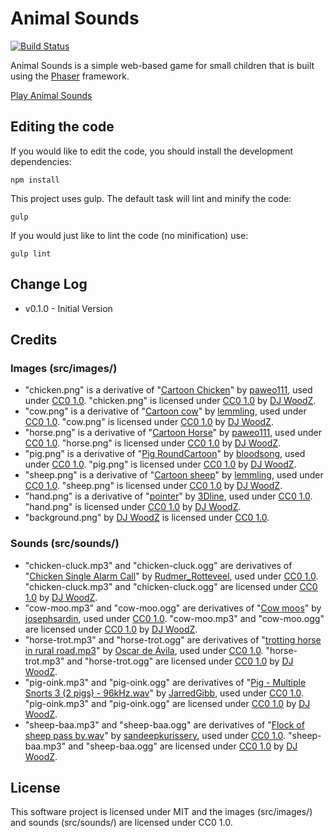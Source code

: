 Animal Sounds
=============

[![Build Status](https://travis-ci.org/DJWoodZ/Animal-Sounds.svg?branch=master)](https://travis-ci.org/DJWoodZ/Animal-Sounds)

Animal Sounds is a simple web-based game for small children that is built using the [Phaser](http://phaser.io) framework.

[Play Animal Sounds](http://djwoodz.com/games/animal-sounds/)

Editing the code
----------------

If you would like to edit the code, you should install the development dependencies:

`npm install`

This project uses gulp. The default task will lint and minify the code:

`gulp`

If you would just like to lint the code (no minification) use:

`gulp lint`

Change Log
----------

* v0.1.0 - Initial Version

Credits
-------

### Images (src/images/)

* "chicken.png" is a derivative of "[Cartoon Chicken](https://openclipart.org/detail/170849/cartoon-chicken)" by [paweo111](https://openclipart.org/user-detail/paweo111), used under [CC0 1.0](http://creativecommons.org/publicdomain/zero/1.0/). "chicken.png" is licensed under [CC0 1.0](http://creativecommons.org/publicdomain/zero/1.0/) by [DJ WoodZ](https://github.com/DJWoodZ/).
* "cow.png" is a derivative of "[Cartoon cow](https://openclipart.org/detail/17676/cartoon-cow)" by [lemmling](https://openclipart.org/user-detail/lemmling), used under [CC0 1.0](http://creativecommons.org/publicdomain/zero/1.0/). "cow.png" is licensed under [CC0 1.0](http://creativecommons.org/publicdomain/zero/1.0/) by [DJ WoodZ](https://github.com/DJWoodZ/).
* "horse.png" is a derivative of "[Cartoon Horse](https://openclipart.org/detail/170851/cartoon-horse)" by [paweo111](https://openclipart.org/user-detail/paweo111), used under [CC0 1.0](http://creativecommons.org/publicdomain/zero/1.0/). "horse.png" is licensed under [CC0 1.0](http://creativecommons.org/publicdomain/zero/1.0/) by [DJ WoodZ](https://github.com/DJWoodZ/).
* "pig.png" is a derivative of "[Pig RoundCartoon](https://openclipart.org/detail/26011/pigroundcartoon)" by [bloodsong](https://openclipart.org/user-detail/bloodsong), used under [CC0 1.0](http://creativecommons.org/publicdomain/zero/1.0/). "pig.png" is licensed under [CC0 1.0](http://creativecommons.org/publicdomain/zero/1.0/) by [DJ WoodZ](https://github.com/DJWoodZ/).
* "sheep.png" is a derivative of "[Cartoon sheep](https://openclipart.org/detail/17637/cartoon-sheep)" by [lemmling](https://openclipart.org/user-detail/lemmling), used under [CC0 1.0](http://creativecommons.org/publicdomain/zero/1.0/). "sheep.png" is licensed under [CC0 1.0](http://creativecommons.org/publicdomain/zero/1.0/) by [DJ WoodZ](https://github.com/DJWoodZ/).
* "hand.png" is a derivative of "[pointer](https://openclipart.org/detail/103567/pointer)" by [3Dline](https://openclipart.org/user-detail/3Dline), used under [CC0 1.0](http://creativecommons.org/publicdomain/zero/1.0/). "hand.png" is licensed under [CC0 1.0](http://creativecommons.org/publicdomain/zero/1.0/) by [DJ WoodZ](https://github.com/DJWoodZ/).
* "background.png" by [DJ WoodZ](https://github.com/DJWoodZ/) is licensed under [CC0 1.0](http://creativecommons.org/publicdomain/zero/1.0/).

### Sounds (src/sounds/)

* "chicken-cluck.mp3" and "chicken-cluck.ogg" are derivatives of "[Chicken Single Alarm Call](https://www.freesound.org/people/Rudmer_Rotteveel/sounds/316920/)" by [Rudmer_Rotteveel](https://www.freesound.org/people/Rudmer_Rotteveel/), used under [CC0 1.0](http://creativecommons.org/publicdomain/zero/1.0/). "chicken-cluck.mp3" and "chicken-cluck.ogg" are licensed under [CC0 1.0](http://creativecommons.org/publicdomain/zero/1.0/) by [DJ WoodZ](https://github.com/DJWoodZ/).
* "cow-moo.mp3" and "cow-moo.ogg" are derivatives of "[Cow moos](http://freesound.org/people/josephsardin/sounds/177253/)" by [josephsardin](http://freesound.org/people/josephsardin/), used under [CC0 1.0](http://creativecommons.org/publicdomain/zero/1.0/). "cow-moo.mp3" and "cow-moo.ogg" are licensed under [CC0 1.0](http://creativecommons.org/publicdomain/zero/1.0/) by [DJ WoodZ](https://github.com/DJWoodZ/).
* "horse-trot.mp3" and "horse-trot.ogg" are derivatives of "[trotting horse in rural road.mp3](http://freesound.org/people/Oscar%20de%20Ávila/sounds/139325/)" by [Oscar de Ávila](http://freesound.org/people/Oscar%20de%20%C3%81vila/), used under [CC0 1.0](http://creativecommons.org/publicdomain/zero/1.0/). "horse-trot.mp3" and "horse-trot.ogg" are licensed under [CC0 1.0](http://creativecommons.org/publicdomain/zero/1.0/) by [DJ WoodZ](https://github.com/DJWoodZ/).
* "pig-oink.mp3" and "pig-oink.ogg" are derivatives of "[Pig - Multiple Snorts 3 (2 pigs) - 96kHz.wav](http://www.freesound.org/people/JarredGibb/sounds/233182/)" by [JarredGibb](http://www.freesound.org/people/JarredGibb/), used under [CC0 1.0](http://creativecommons.org/publicdomain/zero/1.0/). "pig-oink.mp3" and "pig-oink.ogg" are licensed under [CC0 1.0](http://creativecommons.org/publicdomain/zero/1.0/) by [DJ WoodZ](https://github.com/DJWoodZ/).
* "sheep-baa.mp3" and "sheep-baa.ogg" are derivatives of "[Flock of sheep pass by.wav](http://freesound.org/people/sandeepkurissery/sounds/245183/)" by [sandeepkurissery](http://freesound.org/people/sandeepkurissery/), used under [CC0 1.0](http://creativecommons.org/publicdomain/zero/1.0/). "sheep-baa.mp3" and "sheep-baa.ogg" are licensed under [CC0 1.0](http://creativecommons.org/publicdomain/zero/1.0/) by [DJ WoodZ](https://github.com/DJWoodZ/).

License
-------

This software project is licensed under MIT and the images (src/images/) and sounds (src/sounds/) are licensed under CC0 1.0.
